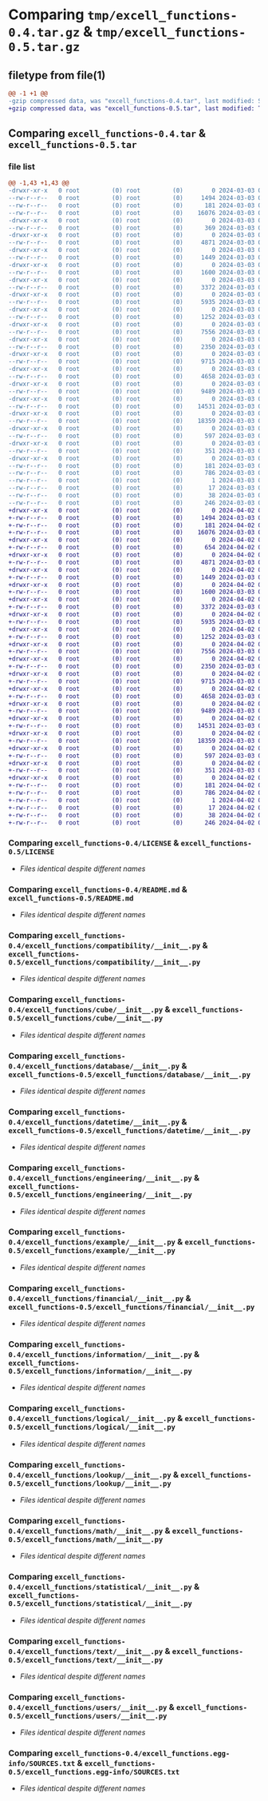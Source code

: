 # Comparing `tmp/excell_functions-0.4.tar.gz` & `tmp/excell_functions-0.5.tar.gz`

## filetype from file(1)

```diff
@@ -1 +1 @@
-gzip compressed data, was "excell_functions-0.4.tar", last modified: Sun Mar  3 06:53:59 2024, max compression
+gzip compressed data, was "excell_functions-0.5.tar", last modified: Tue Apr  2 09:14:43 2024, max compression
```

## Comparing `excell_functions-0.4.tar` & `excell_functions-0.5.tar`

### file list

```diff
@@ -1,43 +1,43 @@
-drwxr-xr-x   0 root         (0) root         (0)        0 2024-03-03 06:53:59.036000 excell_functions-0.4/
--rw-r--r--   0 root         (0) root         (0)     1494 2024-03-03 06:42:28.000000 excell_functions-0.4/LICENSE
--rw-r--r--   0 root         (0) root         (0)      181 2024-03-03 06:53:59.036000 excell_functions-0.4/PKG-INFO
--rw-r--r--   0 root         (0) root         (0)    16076 2024-03-03 06:42:28.000000 excell_functions-0.4/README.md
-drwxr-xr-x   0 root         (0) root         (0)        0 2024-03-03 06:53:59.032000 excell_functions-0.4/excell_functions/
--rw-r--r--   0 root         (0) root         (0)      369 2024-03-03 06:42:28.000000 excell_functions-0.4/excell_functions/__init__.py
-drwxr-xr-x   0 root         (0) root         (0)        0 2024-03-03 06:53:59.032000 excell_functions-0.4/excell_functions/compatibility/
--rw-r--r--   0 root         (0) root         (0)     4871 2024-03-03 06:42:28.000000 excell_functions-0.4/excell_functions/compatibility/__init__.py
-drwxr-xr-x   0 root         (0) root         (0)        0 2024-03-03 06:53:59.032000 excell_functions-0.4/excell_functions/cube/
--rw-r--r--   0 root         (0) root         (0)     1449 2024-03-03 06:42:28.000000 excell_functions-0.4/excell_functions/cube/__init__.py
-drwxr-xr-x   0 root         (0) root         (0)        0 2024-03-03 06:53:59.032000 excell_functions-0.4/excell_functions/database/
--rw-r--r--   0 root         (0) root         (0)     1600 2024-03-03 06:42:28.000000 excell_functions-0.4/excell_functions/database/__init__.py
-drwxr-xr-x   0 root         (0) root         (0)        0 2024-03-03 06:53:59.032000 excell_functions-0.4/excell_functions/datetime/
--rw-r--r--   0 root         (0) root         (0)     3372 2024-03-03 06:42:28.000000 excell_functions-0.4/excell_functions/datetime/__init__.py
-drwxr-xr-x   0 root         (0) root         (0)        0 2024-03-03 06:53:59.032000 excell_functions-0.4/excell_functions/engineering/
--rw-r--r--   0 root         (0) root         (0)     5935 2024-03-03 06:42:28.000000 excell_functions-0.4/excell_functions/engineering/__init__.py
-drwxr-xr-x   0 root         (0) root         (0)        0 2024-03-03 06:53:59.032000 excell_functions-0.4/excell_functions/example/
--rw-r--r--   0 root         (0) root         (0)     1252 2024-03-03 06:42:28.000000 excell_functions-0.4/excell_functions/example/__init__.py
-drwxr-xr-x   0 root         (0) root         (0)        0 2024-03-03 06:53:59.032000 excell_functions-0.4/excell_functions/financial/
--rw-r--r--   0 root         (0) root         (0)     7556 2024-03-03 06:42:28.000000 excell_functions-0.4/excell_functions/financial/__init__.py
-drwxr-xr-x   0 root         (0) root         (0)        0 2024-03-03 06:53:59.032000 excell_functions-0.4/excell_functions/information/
--rw-r--r--   0 root         (0) root         (0)     2350 2024-03-03 06:42:28.000000 excell_functions-0.4/excell_functions/information/__init__.py
-drwxr-xr-x   0 root         (0) root         (0)        0 2024-03-03 06:53:59.032000 excell_functions-0.4/excell_functions/logical/
--rw-r--r--   0 root         (0) root         (0)     9715 2024-03-03 06:42:28.000000 excell_functions-0.4/excell_functions/logical/__init__.py
-drwxr-xr-x   0 root         (0) root         (0)        0 2024-03-03 06:53:59.036000 excell_functions-0.4/excell_functions/lookup/
--rw-r--r--   0 root         (0) root         (0)     4658 2024-03-03 06:42:28.000000 excell_functions-0.4/excell_functions/lookup/__init__.py
-drwxr-xr-x   0 root         (0) root         (0)        0 2024-03-03 06:53:59.036000 excell_functions-0.4/excell_functions/math/
--rw-r--r--   0 root         (0) root         (0)     9489 2024-03-03 06:42:28.000000 excell_functions-0.4/excell_functions/math/__init__.py
-drwxr-xr-x   0 root         (0) root         (0)        0 2024-03-03 06:53:59.036000 excell_functions-0.4/excell_functions/statistical/
--rw-r--r--   0 root         (0) root         (0)    14531 2024-03-03 06:42:28.000000 excell_functions-0.4/excell_functions/statistical/__init__.py
-drwxr-xr-x   0 root         (0) root         (0)        0 2024-03-03 06:53:59.036000 excell_functions-0.4/excell_functions/text/
--rw-r--r--   0 root         (0) root         (0)    18359 2024-03-03 06:42:28.000000 excell_functions-0.4/excell_functions/text/__init__.py
-drwxr-xr-x   0 root         (0) root         (0)        0 2024-03-03 06:53:59.036000 excell_functions-0.4/excell_functions/users/
--rw-r--r--   0 root         (0) root         (0)      597 2024-03-03 06:42:28.000000 excell_functions-0.4/excell_functions/users/__init__.py
-drwxr-xr-x   0 root         (0) root         (0)        0 2024-03-03 06:53:59.036000 excell_functions-0.4/excell_functions/web/
--rw-r--r--   0 root         (0) root         (0)      351 2024-03-03 06:42:28.000000 excell_functions-0.4/excell_functions/web/__init__.py
-drwxr-xr-x   0 root         (0) root         (0)        0 2024-03-03 06:53:59.032000 excell_functions-0.4/excell_functions.egg-info/
--rw-r--r--   0 root         (0) root         (0)      181 2024-03-03 06:53:59.000000 excell_functions-0.4/excell_functions.egg-info/PKG-INFO
--rw-r--r--   0 root         (0) root         (0)      786 2024-03-03 06:53:59.000000 excell_functions-0.4/excell_functions.egg-info/SOURCES.txt
--rw-r--r--   0 root         (0) root         (0)        1 2024-03-03 06:53:59.000000 excell_functions-0.4/excell_functions.egg-info/dependency_links.txt
--rw-r--r--   0 root         (0) root         (0)       17 2024-03-03 06:53:59.000000 excell_functions-0.4/excell_functions.egg-info/top_level.txt
--rw-r--r--   0 root         (0) root         (0)       38 2024-03-03 06:53:59.036000 excell_functions-0.4/setup.cfg
--rw-r--r--   0 root         (0) root         (0)      246 2024-03-03 06:51:59.000000 excell_functions-0.4/setup.py
+drwxr-xr-x   0 root         (0) root         (0)        0 2024-04-02 09:14:43.936000 excell_functions-0.5/
+-rw-r--r--   0 root         (0) root         (0)     1494 2024-03-03 06:42:28.000000 excell_functions-0.5/LICENSE
+-rw-r--r--   0 root         (0) root         (0)      181 2024-04-02 09:14:43.936000 excell_functions-0.5/PKG-INFO
+-rw-r--r--   0 root         (0) root         (0)    16076 2024-03-03 06:42:28.000000 excell_functions-0.5/README.md
+drwxr-xr-x   0 root         (0) root         (0)        0 2024-04-02 09:14:43.928000 excell_functions-0.5/excell_functions/
+-rw-r--r--   0 root         (0) root         (0)      654 2024-04-02 08:40:20.000000 excell_functions-0.5/excell_functions/__init__.py
+drwxr-xr-x   0 root         (0) root         (0)        0 2024-04-02 09:14:43.932000 excell_functions-0.5/excell_functions/compatibility/
+-rw-r--r--   0 root         (0) root         (0)     4871 2024-03-03 06:42:28.000000 excell_functions-0.5/excell_functions/compatibility/__init__.py
+drwxr-xr-x   0 root         (0) root         (0)        0 2024-04-02 09:14:43.932000 excell_functions-0.5/excell_functions/cube/
+-rw-r--r--   0 root         (0) root         (0)     1449 2024-03-03 06:42:28.000000 excell_functions-0.5/excell_functions/cube/__init__.py
+drwxr-xr-x   0 root         (0) root         (0)        0 2024-04-02 09:14:43.932000 excell_functions-0.5/excell_functions/database/
+-rw-r--r--   0 root         (0) root         (0)     1600 2024-03-03 06:42:28.000000 excell_functions-0.5/excell_functions/database/__init__.py
+drwxr-xr-x   0 root         (0) root         (0)        0 2024-04-02 09:14:43.932000 excell_functions-0.5/excell_functions/datetime/
+-rw-r--r--   0 root         (0) root         (0)     3372 2024-03-03 06:42:28.000000 excell_functions-0.5/excell_functions/datetime/__init__.py
+drwxr-xr-x   0 root         (0) root         (0)        0 2024-04-02 09:14:43.932000 excell_functions-0.5/excell_functions/engineering/
+-rw-r--r--   0 root         (0) root         (0)     5935 2024-03-03 06:42:28.000000 excell_functions-0.5/excell_functions/engineering/__init__.py
+drwxr-xr-x   0 root         (0) root         (0)        0 2024-04-02 09:14:43.932000 excell_functions-0.5/excell_functions/example/
+-rw-r--r--   0 root         (0) root         (0)     1252 2024-03-03 06:42:28.000000 excell_functions-0.5/excell_functions/example/__init__.py
+drwxr-xr-x   0 root         (0) root         (0)        0 2024-04-02 09:14:43.936000 excell_functions-0.5/excell_functions/financial/
+-rw-r--r--   0 root         (0) root         (0)     7556 2024-03-03 06:42:28.000000 excell_functions-0.5/excell_functions/financial/__init__.py
+drwxr-xr-x   0 root         (0) root         (0)        0 2024-04-02 09:14:43.936000 excell_functions-0.5/excell_functions/information/
+-rw-r--r--   0 root         (0) root         (0)     2350 2024-03-03 06:42:28.000000 excell_functions-0.5/excell_functions/information/__init__.py
+drwxr-xr-x   0 root         (0) root         (0)        0 2024-04-02 09:14:43.936000 excell_functions-0.5/excell_functions/logical/
+-rw-r--r--   0 root         (0) root         (0)     9715 2024-03-03 06:42:28.000000 excell_functions-0.5/excell_functions/logical/__init__.py
+drwxr-xr-x   0 root         (0) root         (0)        0 2024-04-02 09:14:43.936000 excell_functions-0.5/excell_functions/lookup/
+-rw-r--r--   0 root         (0) root         (0)     4658 2024-03-03 06:42:28.000000 excell_functions-0.5/excell_functions/lookup/__init__.py
+drwxr-xr-x   0 root         (0) root         (0)        0 2024-04-02 09:14:43.936000 excell_functions-0.5/excell_functions/math/
+-rw-r--r--   0 root         (0) root         (0)     9489 2024-03-03 06:42:28.000000 excell_functions-0.5/excell_functions/math/__init__.py
+drwxr-xr-x   0 root         (0) root         (0)        0 2024-04-02 09:14:43.936000 excell_functions-0.5/excell_functions/statistical/
+-rw-r--r--   0 root         (0) root         (0)    14531 2024-03-03 06:42:28.000000 excell_functions-0.5/excell_functions/statistical/__init__.py
+drwxr-xr-x   0 root         (0) root         (0)        0 2024-04-02 09:14:43.936000 excell_functions-0.5/excell_functions/text/
+-rw-r--r--   0 root         (0) root         (0)    18359 2024-03-03 06:42:28.000000 excell_functions-0.5/excell_functions/text/__init__.py
+drwxr-xr-x   0 root         (0) root         (0)        0 2024-04-02 09:14:43.936000 excell_functions-0.5/excell_functions/users/
+-rw-r--r--   0 root         (0) root         (0)      597 2024-03-03 06:42:28.000000 excell_functions-0.5/excell_functions/users/__init__.py
+drwxr-xr-x   0 root         (0) root         (0)        0 2024-04-02 09:14:43.936000 excell_functions-0.5/excell_functions/web/
+-rw-r--r--   0 root         (0) root         (0)      351 2024-03-03 06:42:28.000000 excell_functions-0.5/excell_functions/web/__init__.py
+drwxr-xr-x   0 root         (0) root         (0)        0 2024-04-02 09:14:43.932000 excell_functions-0.5/excell_functions.egg-info/
+-rw-r--r--   0 root         (0) root         (0)      181 2024-04-02 09:14:43.000000 excell_functions-0.5/excell_functions.egg-info/PKG-INFO
+-rw-r--r--   0 root         (0) root         (0)      786 2024-04-02 09:14:43.000000 excell_functions-0.5/excell_functions.egg-info/SOURCES.txt
+-rw-r--r--   0 root         (0) root         (0)        1 2024-04-02 09:14:43.000000 excell_functions-0.5/excell_functions.egg-info/dependency_links.txt
+-rw-r--r--   0 root         (0) root         (0)       17 2024-04-02 09:14:43.000000 excell_functions-0.5/excell_functions.egg-info/top_level.txt
+-rw-r--r--   0 root         (0) root         (0)       38 2024-04-02 09:14:43.940000 excell_functions-0.5/setup.cfg
+-rw-r--r--   0 root         (0) root         (0)      246 2024-04-02 09:14:12.000000 excell_functions-0.5/setup.py
```

### Comparing `excell_functions-0.4/LICENSE` & `excell_functions-0.5/LICENSE`

 * *Files identical despite different names*

### Comparing `excell_functions-0.4/README.md` & `excell_functions-0.5/README.md`

 * *Files identical despite different names*

### Comparing `excell_functions-0.4/excell_functions/compatibility/__init__.py` & `excell_functions-0.5/excell_functions/compatibility/__init__.py`

 * *Files identical despite different names*

### Comparing `excell_functions-0.4/excell_functions/cube/__init__.py` & `excell_functions-0.5/excell_functions/cube/__init__.py`

 * *Files identical despite different names*

### Comparing `excell_functions-0.4/excell_functions/database/__init__.py` & `excell_functions-0.5/excell_functions/database/__init__.py`

 * *Files identical despite different names*

### Comparing `excell_functions-0.4/excell_functions/datetime/__init__.py` & `excell_functions-0.5/excell_functions/datetime/__init__.py`

 * *Files identical despite different names*

### Comparing `excell_functions-0.4/excell_functions/engineering/__init__.py` & `excell_functions-0.5/excell_functions/engineering/__init__.py`

 * *Files identical despite different names*

### Comparing `excell_functions-0.4/excell_functions/example/__init__.py` & `excell_functions-0.5/excell_functions/example/__init__.py`

 * *Files identical despite different names*

### Comparing `excell_functions-0.4/excell_functions/financial/__init__.py` & `excell_functions-0.5/excell_functions/financial/__init__.py`

 * *Files identical despite different names*

### Comparing `excell_functions-0.4/excell_functions/information/__init__.py` & `excell_functions-0.5/excell_functions/information/__init__.py`

 * *Files identical despite different names*

### Comparing `excell_functions-0.4/excell_functions/logical/__init__.py` & `excell_functions-0.5/excell_functions/logical/__init__.py`

 * *Files identical despite different names*

### Comparing `excell_functions-0.4/excell_functions/lookup/__init__.py` & `excell_functions-0.5/excell_functions/lookup/__init__.py`

 * *Files identical despite different names*

### Comparing `excell_functions-0.4/excell_functions/math/__init__.py` & `excell_functions-0.5/excell_functions/math/__init__.py`

 * *Files identical despite different names*

### Comparing `excell_functions-0.4/excell_functions/statistical/__init__.py` & `excell_functions-0.5/excell_functions/statistical/__init__.py`

 * *Files identical despite different names*

### Comparing `excell_functions-0.4/excell_functions/text/__init__.py` & `excell_functions-0.5/excell_functions/text/__init__.py`

 * *Files identical despite different names*

### Comparing `excell_functions-0.4/excell_functions/users/__init__.py` & `excell_functions-0.5/excell_functions/users/__init__.py`

 * *Files identical despite different names*

### Comparing `excell_functions-0.4/excell_functions.egg-info/SOURCES.txt` & `excell_functions-0.5/excell_functions.egg-info/SOURCES.txt`

 * *Files identical despite different names*

